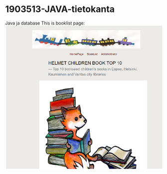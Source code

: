 # 1903513-JAVA-tietokanta
Java ja database
This is booklist page:
![image](https://github.com/github1903513/1903513-PHP-Bookwizard/blob/main/public/img/page1.png)
